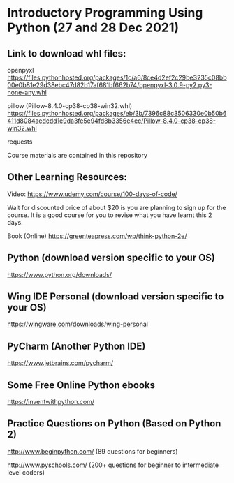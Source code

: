 # Introductory Programming Using Python (27 and 28 Dec 2021)

## Link to download whl files:

openpyxl 
https://files.pythonhosted.org/packages/1c/a6/8ce4d2ef2c29be3235c08bb00e0b81e29d38ebc47d82b17af681bf662b74/openpyxl-3.0.9-py2.py3-none-any.whl

pillow (Pillow-8.4.0-cp38-cp38-win32.whl)
https://files.pythonhosted.org/packages/eb/3b/7396c88c3506330e0b50b6411d8084aedcdd1e9da3fe5e94fd8b3356e4ec/Pillow-8.4.0-cp38-cp38-win32.whl

requests


Course materials are contained in this repository

## Other Learning Resources:
Video: https://www.udemy.com/course/100-days-of-code/

Wait for discounted price of about $20 is you are planning to sign up for the course. It is a good course for you to revise what you have learnt this 2 days.

Book (Online)
https://greenteapress.com/wp/think-python-2e/

## Python (download version specific to your OS) 
https://www.python.org/downloads/

## Wing IDE Personal (download version specific to your OS)
https://wingware.com/downloads/wing-personal

## PyCharm (Another Python IDE)
https://www.jetbrains.com/pycharm/

## Some Free Online Python ebooks 
https://inventwithpython.com/

## Practice Questions on Python (Based on Python 2)
http://www.beginpython.com/ (89 questions for beginners)

http://www.pyschools.com/ (200+ questions for beginner to intermediate level coders)
